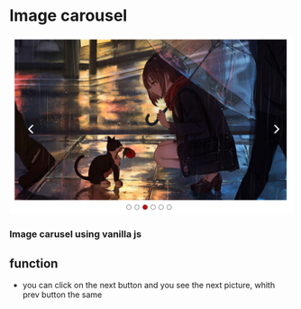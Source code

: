 # Image carousel

![mainScreen](/readMeAssets/mainScreen.png)

### Image carusel using vanilla js

## function

* you can click on the next button and you see the next picture, whith prev button the same